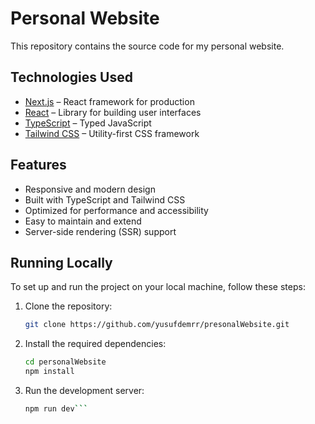 # Personal Website

This repository contains the source code for my personal website.

## Technologies Used

- [Next.js](https://nextjs.org/) – React framework for production
- [React](https://reactjs.org/) – Library for building user interfaces
- [TypeScript](https://www.typescriptlang.org/) – Typed JavaScript
- [Tailwind CSS](https://tailwindcss.com/) – Utility-first CSS framework

## Features

- Responsive and modern design
- Built with TypeScript and Tailwind CSS
- Optimized for performance and accessibility
- Easy to maintain and extend
- Server-side rendering (SSR) support

## Running Locally

To set up and run the project on your local machine, follow these steps:

1. Clone the repository:

   ```bash
   git clone https://github.com/yusufdemrr/presonalWebsite.git

2. Install the required dependencies:

   ```bash
   cd personalWebsite
   npm install

3. Run the development server:

   ```bash
   npm run dev```